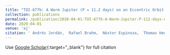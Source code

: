 ```yaml
---
title: "TOI-677b: A Warm Jupiter (P = 11.2 days) on an Eccentric Orbit Transiting a Late F-type Star"
collection: publications
permalink: /publication/2020-04-01-TOI-677b-A-Warm-Jupiter-P-112-days-on-an-Eccentric-Orbit-Transiting-a-Late-F-type-Star
date: 2020-04-01
venue: 'aj'
citation: ' Andrés Jordán,  Rafael Brahm,  Néstor Espinoza,  Thomas Henning,  Matías Jones,  Diana Kossakowski,  Paula Sarkis,  Trifon Trifonov,  Felipe Rojas,  Pascal Torres,  Holger Drass,  Sangeetha Nandakumar,  Mauro Barbieri,  Allen Davis,  Songhu Wang,  Daniel Bayliss,  Luke Bouma,  Diana Dragomir,  Jason Eastman,  Tansu Daylan,  Natalia Guerrero,  Thomas Barclay,  Eric Ting,  Christopher Henze,  George Ricker,  Roland Vanderspek,  David Latham,  Sara Seager,  Joshua Winn,  Jon Jenkins,  Robert Wittenmyer,  Brendan Bowler,  Ian Crossfield,  Jonathan Horner,  Stephen Kane,  John Kielkopf,  Timothy Morton,  Peter Plavchan,  C. Tinney,  Brett Addison,  Matthew Mengel,  Jack Okumura,  Sahar Shahaf,  Tsevi Mazeh,  Markus Rabus,  Avi Shporer,  Carl Ziegler,  Andrew Mann,  Rhodes Hart, &quot;TOI-677b: A Warm Jupiter (P = 11.2 days) on an Eccentric Orbit Transiting a Late F-type Star.&quot; aj, 2020.'
---
```

Use [Google Scholar](https://scholar.google.com/scholar?q=TOI+677b:+A+Warm+Jupiter+(P+=+11.2+days)+on+an+Eccentric+Orbit+Transiting+a+Late+F+type+Star){:target="_blank"} for full citation